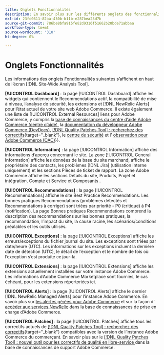 ```yaml
---
title: Onglets Fonctionnalités
description: En savoir plus sur les différents onglets des fonctionnalités dans le  [!DNL Site-Wide Analysis Tool]
exl-id: 23fc0311-82aa-430b-b11b-e287bea23d7b
source-git-commit: 786be8bfa915fe82d9316f51662b20bde71abbaa
workflow-type: tm+mt
source-wordcount: '310'
ht-degree: 0%

---
```


# Onglets Fonctionnalités

Les informations des onglets Fonctionnalités suivantes s’affichent en haut de l’écran [!DNL Site-Wide Analysis Tool].

**[!UICONTROL Dashboard]** : la page [!UICONTROL Dashboard] affiche les widgets qui contiennent le Recommendations actif, la compatibilité de mise à niveau, l’analyse de sécurité, les extensions et [!DNL NewRelic Alerts] pour l’état actuel de votre site web Adobe Commerce. Il existe également une liste de [!UICONTROL External Resources] liens pour Adobe Commerce, y compris la [base de connaissances du centre d’aide Adobe Commerce (centre d’aide)](https://experienceleague.adobe.com/docs/commerce-knowledge-base/kb/overview.html), la [documentation du développeur Adobe Commerce (DevDocs)](https://developer.adobe.com/commerce/docs/), [[!DNL Quality Patches Tool] : recherchez des correctifs](https://experienceleague.adobe.com/tools/commerce-quality-patches/index.html){target="_blank"}, le [centre de sécurité](https://helpx.adobe.com/security.html) et l’ [observation pour Adobe Commerce (OAC)](https://experienceleague.adobe.com/docs/commerce-operations/tools/observation-for-adobe-commerce/intro.html)}}.

**[!UICONTROL Information]** : la page [!UICONTROL Information] affiche des informations d’aperçu concernant le site.
La zone [!UICONTROL General Information] affiche les données de la base du site marchand, affiche le propriétaire des contacts, les problèmes [!DNL Jira] (utilisation interne uniquement) et les sections Pièces de ticket de rapport.
La zone Adobe Commerce affiche les sections Détails du site, Produits, Projet et intégration, Compte et Service et Composants .

**[!UICONTROL Recommendations]** : la page [!UICONTROL Recommendations] affiche le site Best Practice Recommendations. Les bonnes pratiques Recommendations (problèmes détectés et Recommendations à corriger) sont triées par priorité - P0 (critique) à P4 (notification).
La page Bonnes pratiques Recommendations comprend la description des recommandations sur les bonnes pratiques, la recommandation, l’impact du site, la cause racine, les scénarios/conditions préalables et les outils utilisés.

**[!UICONTROL Exceptions]** : la page [!UICONTROL Exceptions] affiche les erreurs/exceptions du fichier journal du site. Les exceptions sont triées par date/heure (UTC).
Les informations sur les exceptions incluent la dernière date de détection (UTC), le détail de l’exception et le nombre de fois où l’exception s’est produite ce jour-là.

**[!UICONTROL Extensions]** : la page [!UICONTROL Extensions] affiche les extensions actuellement installées sur votre instance Adobe Commerce. Les informations d’Adobe Commerce Marketplace sont fournies, le cas échéant, pour les extensions répertoriées ici.

**[!UICONTROL Alerts]** : la page [!UICONTROL Alerts] affiche le dernier [!DNL NewRelic Managed Alerts] pour l’instance Adobe Commerce. En savoir plus sur [les alertes gérées pour Adobe Commerce](https://experienceleague.adobe.com/docs/commerce-knowledge-base/kb/support-tools/managed-alerts/managed-alerts-for-magento-commerce.html) et sur la façon d’ [accéder aux services NewRelic](https://experienceleague.adobe.com/docs/commerce-knowledge-base/kb/faq/access-new-relic-services.html) dans la base de connaissances de prise en charge d’Adobe Commerce.

**[!UICONTROL Patches]** : la page [!UICONTROL Patches] affiche tous les correctifs actuels de [[!DNL Quality Patches Tool] : recherchez des correctifs](https://experienceleague.adobe.com/tools/commerce-quality-patches/index.html){target="_blank"} compatibles avec la version de l’instance Adobe Commerce du commerçant. En savoir plus sur le [[!DNL Quality Patches Tool] : nouvel outil pour les correctifs de qualité en libre-service ](https://experienceleague.adobe.com/docs/commerce-knowledge-base/kb/announcements/commerce-announcements/magento-quality-patches-released-new-tool-to-self-serve-quality-patches.html) dans la base de connaissances de support Adobe Commerce.
